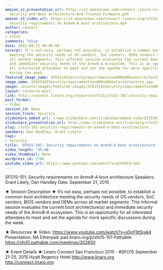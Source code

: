 ```yaml
---
amazon_s3_presentation_url: https://s3.amazonaws.com/connect.linaro.org/sfo15/Presentations/09-21-Monday/SFO15-101
  Security and Boot Architecture-Arm Trusted Firmware.pdf
amazon_s3_video_url: https://s3.amazonaws.com/connect.linaro.org/sfo15/Videos/09-21-Monday/SFO15-101
  Security requirements on Armv8-A boot architecture.mp4
author: connect
categories:
- sfo15
comments: false
date: 2015-09-21 00:00:00
excerpt: It's not easy, perhaps not possible, to establish a common boot architecture
  meeting the security needs of OS vendors, SoC vendors, BIOS vendors and OEMs across
  all market segments. This informal session evaluates the current boot architecture(s)
  and immediate security needs of the Armv8-A ecosystem. This is an opportunity for
  all interested attendees to meet and set the agenda for more specific discussions
  during the week.
featured_image_name: SFO15101SecurityrequirementsonARMv8Abootarchitecture.jpg
image_name: SFO15101SecurityrequirementsonARMv8Abootarchitecture.jpg
image: /assets/images/featured-images/SFO15101SecurityrequirementsonARMv8Abootarchitecture.jpg
layout: resource-post
link: http://connect.linaro.org/resource/sfo15/sfo15-101-security-requirements-on-armv8-a-boot-architecture/
post_format:
- Video
session_id: None
session_track: Security
slideshare_embed_url: //www.slideshare.net/slideshow/embed_code/53753972
slideshare_presentation_url: http://www.slideshare.net/linaroorg/sfo15101-security-requirements-on-armv8a-boot-architecture
slug: sfo15-101-security-requirements-on-armv8-a-boot-architecture
speakers: Dan Handley, Grant Likely
tags:
- Security
title: 'SFO15-101: Security requirements on Armv8-A boot architecture'
video_length: '55:48'
video_thumbnail: None
wordpress_id: 2786
youtube_video_url: https://www.youtube.com/watch?v=q5nF9tSrak4
---
```


SFO15-101: Security requirements on Armv8-A boot architecture
Speakers: Grant Likely, Dan Handley
Date: September 21, 2015

★ Session Description ★
It’s not easy, perhaps not possible, to establish a common boot architecture meeting the security needs of OS vendors, SoC vendors, BIOS vendors and OEMs across all market segments. This informal session evaluates the current boot architecture(s) and immediate security needs of the Armv8-A ecosystem. This is an opportunity for all interested attendees to meet and set the agenda for more specific discussions during the week.

★ Resources ★
Video: https://www.youtube.com/watch?v=q5nF9tSrak4
Presentation: NA
Etherpad: pad.linaro.org/p/sfo15-101
Pathable: https://sfo15.pathable.com/meetings/302650


★ Event Details ★
Linaro Connect San Francisco 2015 - #SFO15
September 21-25, 2015
Hyatt Regency Hotel
http://www.linaro.org
http://connect.linaro.org
